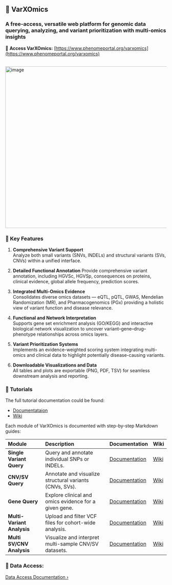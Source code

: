 ## 🧬 VarXOmics  
### A free-access, versatile web platform for genomic data querying, analyzing, and variant prioritization with multi-omics insights  

📍 **Access VarXOmics:** [https://www.phenomeportal.org/varxomics](https://www.phenomeportal.org/varxomics)  

<br>

<img width="732" height="503" alt="image" src="https://github.com/user-attachments/assets/38341a95-0609-4ba3-80f9-0747c9c6f6c2" />

<br>

### 🌟 Key Features

1. **Comprehensive Variant Support**  
   Analyze both small variants (SNVs, INDELs) and structural variants (SVs, CNVs) within a unified interface.  

2. **Detailed Functional Annotation**
   Provide comprehensive variant annotation, including HGVSc, HGVSp, consequences on proteins, clinical evidence, global allele frequency, prediction scores.

3. **Integrated Multi-Omics Evidence**  
   Consolidates diverse omics datasets — eQTL, pQTL, GWAS, Mendelian Randomization (MR), and Pharmacogenomics (PGx) providing a holistic view of variant function and disease relevance.  

4. **Functional and Network Interpretation**  
   Supports gene set enrichment analysis (GO/KEGG) and interactive biological network visualization to uncover variant–gene–drug–phenotype relationships across omics layers.  

5. **Variant Prioritization Systems**  
   Implements an evidence-weighted scoring system integrating multi-omics and clinical data to highlight potentially disease-causing variants.  

6. **Downloadable Visualizations and Data**  
   All tables and plots are exportable (PNG, PDF, TSV) for seamless downstream analysis and reporting.  

### 📘 Tutorials
The full tutorial documentation could be found: 
   - [Documentataion](https://xinmengliao.github.io/PhenomePortal-VarXOmics/Intro/)
   - [Wiki](https://github.com/XinmengLiao/PhenomePortal-VarXOmics/wiki)

Each module of VarXOmics is documented with step-by-step Markdown guides:

| Module | Description | Documentation | Wiki 
|:-------|:-------------|:----------| ---- 
| **Single Variant Query** | Query and annotate individual SNPs or INDELs. | [Documentation](https://xinmengliao.github.io/PhenomePortal-VarXOmics/Functions/Small%20Variant%20Query/) | [Wiki]()
| **CNV/SV Query** | Annotate and visualize structural variants (CNVs, SVs). | [Documentation](https://xinmengliao.github.io/PhenomePortal-VarXOmics/Functions/CNV%20and%20SV%20Query/) | [Wiki]()
| **Gene Query** | Explore clinical and omics evidence for a given gene. | [Documentation](https://xinmengliao.github.io/PhenomePortal-VarXOmics/Functions/Gene%20Query/) | [Wiki](https://github.com/XinmengLiao/PhenomePortal-VarXOmics/wiki/Gene-Query)
| **Multi-Variant Analysis** | Upload and filter VCF files for cohort-wide analysis. | [Documentation](https://xinmengliao.github.io/PhenomePortal-VarXOmics/Functions/Small%20Variant%20Interpretation/) | [Wiki](https://github.com/XinmengLiao/PhenomePortal-VarXOmics/wiki/Small-variant-interpretation)
| **Multi SV/CNV Analysis** | Visualize and interpret multi-sample CNV/SV datasets. | [Documentation](https://xinmengliao.github.io/PhenomePortal-VarXOmics/Functions/CNVs%20and%20SVs%20intrepretation/) | [Wiki](https://github.com/XinmengLiao/PhenomePortal-VarXOmics/wiki/CNVs-and-SVs-intrepretation)

### 📂 Data Access: 
[Data Access Documentation ›](https://github.com/XinmengLiao/PhenomePortal-VarXOmics/tree/main/Data%20Access)
